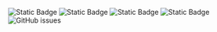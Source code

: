![Static Badge](https://img.shields.io/badge/blacklists-60-000000) ![Static Badge](https://img.shields.io/badge/blacklisted-3010692-cc0000) ![Static Badge](https://img.shields.io/badge/whitelisted-2244-00CC00) ![Static Badge](https://img.shields.io/badge/streaming_blacklist-28107-000000) ![GitHub issues](https://img.shields.io/github/issues/fabriziosalmi/blacklists)
